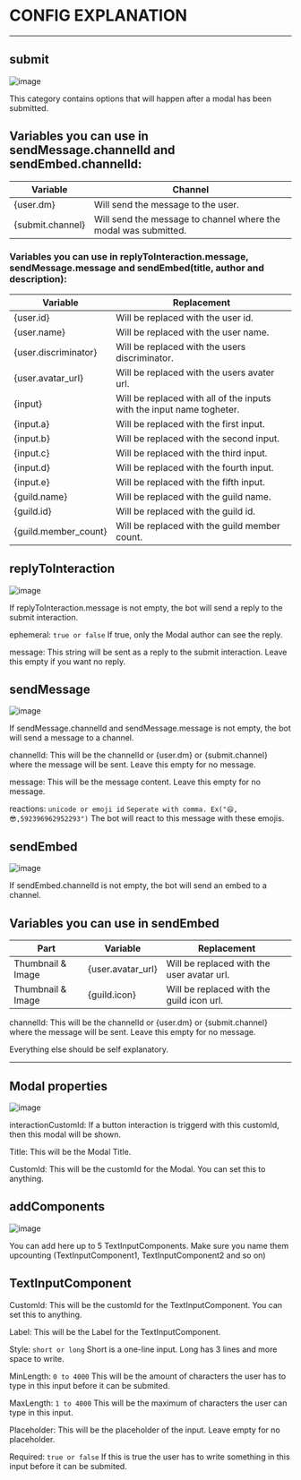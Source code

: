 # CONFIG EXPLANATION
***

## submit

![image](https://user-images.githubusercontent.com/55946112/163278941-cd15e2a2-edca-4b9d-82af-5293fe86de98.png)


This category contains options that will happen after a modal has been submitted.

## Variables you can use in sendMessage.channelId and sendEmbed.channelId:

|Variable|Channel|
|--------|-----------|
|{user.dm}|Will send the message to the user.|
|{submit.channel}|Will send the message to channel where the modal was submitted.|


### Variables you can use in replyToInteraction.message, sendMessage.message and sendEmbed(title, author and description):

|Variable|Replacement|
|--------|-----------|
|{user.id}|Will be replaced with the user id.|
|{user.name}|Will be replaced with the user name.|
|{user.discriminator}|Will be replaced with the users discriminator.|
|{user.avatar_url}|Will be replaced with the users avater url.|
|{input}|Will be replaced with all of the inputs with the input name togheter.|
|{input.a}|Will be replaced with the first input.|
|{input.b}|Will be replaced with the second input.|
|{input.c}|Will be replaced with the third input.|
|{input.d}|Will be replaced with the fourth input.|
|{input.e}|Will be replaced with the fifth input.|
|{guild.name}|Will be replaced with the guild name.|
|{guild.id}|Will be replaced with the guild id.|
|{guild.member_count}|Will be replaced with the guild member count.|


## replyToInteraction

![image](https://user-images.githubusercontent.com/55946112/163071718-093cbc50-4c29-4a75-a8ec-2dc4ff62932b.png)
 

If replyToInteraction.message is not empty, the bot will send a reply to the submit interaction.

ephemeral: ```true or false``` If true, only the Modal author can see the reply.

message: This string will be sent as a reply to the submit interaction. Leave this empty if you want no reply.


## sendMessage 

![image](https://user-images.githubusercontent.com/55946112/163281823-189605c2-eb4c-4030-b7ea-3f69e65e9d22.png)


If sendMessage.channelId and sendMessage.message is not empty, the bot will send a message to a channel.

channelId: This will be the channelId or {user.dm} or {submit.channel} where the message will be sent. Leave this empty for no message.

message: This will be the message content. Leave this empty for no message.

reactions: ```unicode or emoji id``` ```Seperate with comma. Ex("😄,😎,592396962952293")``` The bot will react to this message with these emojis. 


## sendEmbed

![image](https://user-images.githubusercontent.com/55946112/163279005-e8e9dbc3-b03d-44c9-a95e-e0dcaeaa9baf.png)


If sendEmbed.channelId is not empty, the bot will send an embed to a channel.

## Variables you can use in sendEmbed

|Part|Variable|Replacement|
|----|--------|-----------|
|Thumbnail & Image|{user.avatar_url}|Will be replaced with the user avatar url.|
|Thumbnail & Image|{guild.icon}|Will be replaced with the guild icon url.|

channelId: This will be the channelId or {user.dm} or {submit.channel} where the message will be sent. Leave this empty for no message.

Everything else should be self explanatory.


***
## Modal properties
![image](https://user-images.githubusercontent.com/55946112/162880475-9281be9b-2a9a-4e09-888f-3be80620a989.png)



interactionCustomId: If a button interaction is triggerd with this customId, then this modal will be shown. 

Title: This will be the Modal Title.

CustomId: This will be the customId for the Modal. You can set this to anything.


## addComponents

![image](https://user-images.githubusercontent.com/55946112/163047069-4cdb5297-2db4-452e-83a7-6b4d59766e36.png)


You can add here up to 5 TextInputComponents. Make sure you name them upcounting (TextInputComponent1, TextInputComponent2 and so on) 

## TextInputComponent


CustomId: This will be the customId for the TextInputComponent. You can set this to anything.

Label: This will be the Label for the TextInputComponent.

Style: ```short or long``` Short is a one-line input. Long has 3 lines and more space to write.

MinLength: ```0 to 4000``` This will be the amount of characters the user has to type in this input before it can be submited.

MaxLength: ```1 to 4000``` This will be the maximum of characters the user can type in this input.

Placeholder: This will be the placeholder of the input. Leave empty for no placeholder.

Required: ```true or false``` If this is true the user has to write something in this input before it can be submited.

